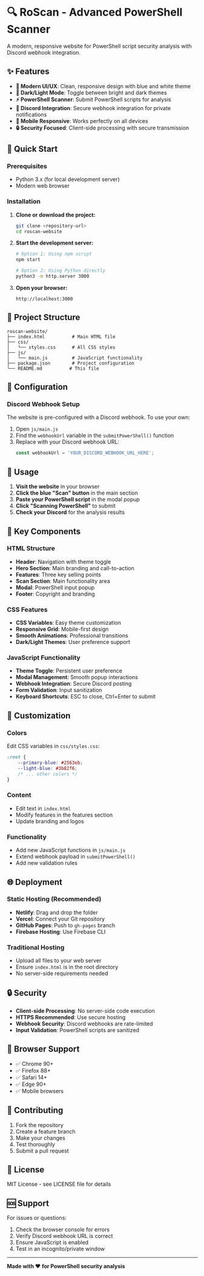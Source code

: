 # 🔍 RoScan - Advanced PowerShell Scanner

A modern, responsive website for PowerShell script security analysis with Discord webhook integration.

## ✨ Features

- **🎨 Modern UI/UX**: Clean, responsive design with blue and white theme
- **🌙 Dark/Light Mode**: Toggle between bright and dark themes
- **⚡ PowerShell Scanner**: Submit PowerShell scripts for analysis
- **🔗 Discord Integration**: Secure webhook integration for private notifications
- **📱 Mobile Responsive**: Works perfectly on all devices
- **🔒 Security Focused**: Client-side processing with secure transmission

## 🚀 Quick Start

### Prerequisites
- Python 3.x (for local development server)
- Modern web browser

### Installation

1. **Clone or download the project:**
   ```bash
   git clone <repository-url>
   cd roscan-website
   ```

2. **Start the development server:**
   ```bash
   # Option 1: Using npm script
   npm start

   # Option 2: Using Python directly
   python3 -m http.server 3000
   ```

3. **Open your browser:**
   ```
   http://localhost:3000
   ```

## 📁 Project Structure

```
roscan-website/
├── index.html          # Main HTML file
├── css/
│   └── styles.css      # All CSS styles
├── js/
│   └── main.js         # JavaScript functionality
├── package.json        # Project configuration
└── README.md          # This file
```

## 🔧 Configuration

### Discord Webhook Setup

The website is pre-configured with a Discord webhook. To use your own:

1. Open `js/main.js`
2. Find the `webhookUrl` variable in the `submitPowerShell()` function
3. Replace with your Discord webhook URL:
   ```javascript
   const webhookUrl = 'YOUR_DISCORD_WEBHOOK_URL_HERE';
   ```

## 🎯 Usage

1. **Visit the website** in your browser
2. **Click the blue "Scan" button** in the main section
3. **Paste your PowerShell script** in the modal popup
4. **Click "Scanning PowerShell"** to submit
5. **Check your Discord** for the analysis results

## 🔑 Key Components

### HTML Structure
- **Header**: Navigation with theme toggle
- **Hero Section**: Main branding and call-to-action
- **Features**: Three key selling points
- **Scan Section**: Main functionality area
- **Modal**: PowerShell input popup
- **Footer**: Copyright and branding

### CSS Features
- **CSS Variables**: Easy theme customization
- **Responsive Grid**: Mobile-first design
- **Smooth Animations**: Professional transitions
- **Dark/Light Themes**: User preference support

### JavaScript Functionality
- **Theme Toggle**: Persistent user preference
- **Modal Management**: Smooth popup interactions
- **Webhook Integration**: Secure Discord posting
- **Form Validation**: Input sanitization
- **Keyboard Shortcuts**: ESC to close, Ctrl+Enter to submit

## 🎨 Customization

### Colors
Edit CSS variables in `css/styles.css`:
```css
:root {
    --primary-blue: #2563eb;
    --light-blue: #3b82f6;
    /* ... other colors */
}
```

### Content
- Edit text in `index.html`
- Modify features in the features section
- Update branding and logos

### Functionality
- Add new JavaScript functions in `js/main.js`
- Extend webhook payload in `submitPowerShell()`
- Add new validation rules

## 🌐 Deployment

### Static Hosting (Recommended)
- **Netlify**: Drag and drop the folder
- **Vercel**: Connect your Git repository
- **GitHub Pages**: Push to `gh-pages` branch
- **Firebase Hosting**: Use Firebase CLI

### Traditional Hosting
- Upload all files to your web server
- Ensure `index.html` is in the root directory
- No server-side requirements needed

## 🔒 Security

- **Client-side Processing**: No server-side code execution
- **HTTPS Recommended**: Use secure hosting
- **Webhook Security**: Discord webhooks are rate-limited
- **Input Validation**: PowerShell scripts are sanitized

## 📱 Browser Support

- ✅ Chrome 90+
- ✅ Firefox 88+
- ✅ Safari 14+
- ✅ Edge 90+
- ✅ Mobile browsers

## 🤝 Contributing

1. Fork the repository
2. Create a feature branch
3. Make your changes
4. Test thoroughly
5. Submit a pull request

## 📄 License

MIT License - see LICENSE file for details

## 🆘 Support

For issues or questions:
1. Check the browser console for errors
2. Verify Discord webhook URL is correct
3. Ensure JavaScript is enabled
4. Test in an incognito/private window

---

**Made with ❤️ for PowerShell security analysis**